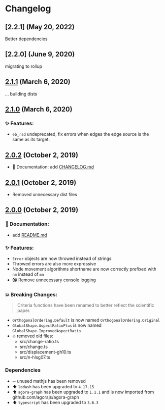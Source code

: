 # Changelog

## [2.2.1] (May 20, 2022)

Better dependencies

## [2.2.0] (June 9, 2020)

migrating to rollup

## [2.1.1] (March 6, 2020)

... building dists

## [2.1.0] (March 6, 2020)

### ✨ Features:

- `eb_rsd` undeprecated, fix errors when edges the edge source is the same as its target.

## [2.0.2] (October 2, 2019)

- 📝 Documentation: add [CHANGELOG.md](./CHANGELOG.md)

## [2.0.1] (October 2, 2019)

- Removed unnecessary dist files

## [2.0.0] (October 2, 2019)

### 📝 Documentation:

- add [README.md](./README.md)

### ✨ Features:

- `Error` objects are now throwed instead of strings
- Throwed errors are also more expressive
- Node movement algorithms shortname are now correctly prefixed with `nm` instead of `mn`
- 🔇 Remove unnecessary console logging

### 💥 Breaking Changes:

> Criteria functions have been renamed to better reflect the scientific paper.

- `OrthogonalOrdering.Default` is now named `OrthogonalOrdering.Original`
- `GlobalShape.AspectRatioPlus` is now named `GlobalShape.ImprovedAspectRatio`
- 🔥 removed old files:
  - src/change-ratio.ts
  - src/change.ts
  - src/displacement-gh10.ts
  - src/n-hlsg07.ts

### Dependencies

- ➖ unused mathjs has been removed
- ⬆️ `lodash` has been upgraded to `4.17.15`
- ⬆️ `agora-graph` has been upgraded to `1.1.1` and is now imported from github.com/agorajs/agora-graph
- ⬆️ `typescript` has been upgraded to `3.6.3`

[2.1.1]: https://github.com/agorajs/agora-criteria/compare/2.1.0...2.1.1
[2.1.0]: https://github.com/agorajs/agora-criteria/compare/2.0.2...2.1.0
[2.0.2]: https://github.com/agorajs/agora-criteria/compare/2.0.1...2.0.2
[2.0.1]: https://github.com/agorajs/agora-criteria/compare/2.0.0...2.0.1
[2.0.0]: https://github.com/agorajs/agora-criteria/compare/1.0.2...2.0.0
